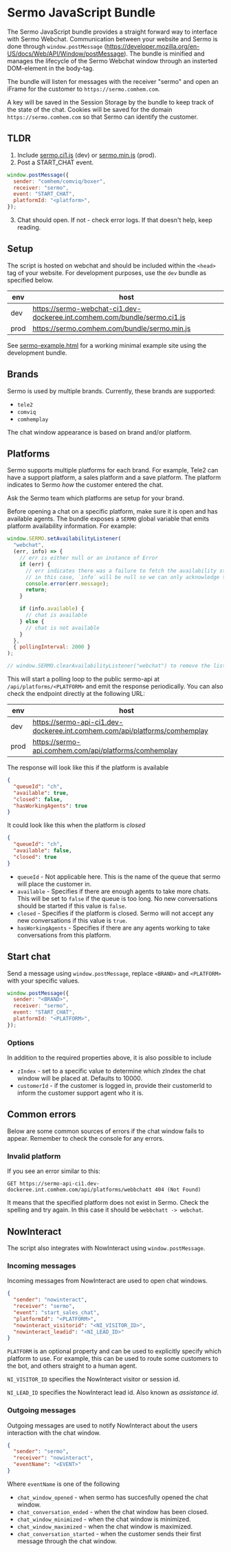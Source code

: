 # Sermo JavaScript Bundle

The Sermo JavaScript bundle provides a straight forward way to interface with Sermo Webchat. Communication between your website and Sermo is done through `window.postMessage` (https://developer.mozilla.org/en-US/docs/Web/API/Window/postMessage). The bundle is minified and manages the lifecycle of the Sermo Webchat window through an insterted DOM-element in the body-tag.

The bundle will listen for messages with the receiver "sermo" and open an iFrame for the customer to `https://sermo.comhem.com`.

A key will be saved in the Session Storage by the bundle to keep track of the state of the chat.
Cookies will be saved for the domain `https://sermo.comhem.com` so that Sermo can identify the customer.

## TLDR

1. Include [sermo.ci1.js](https://sermo-webchat-ci1.dev-dockeree.int.comhem.com/bundle/sermo.ci1.js) (dev) or [sermo.min.js](https://sermo.comhem.com/bundle/sermo.min.js) (prod).
1. Post a START_CHAT event.

```js
window.postMessage({
  sender: "comhem/comviq/boxer",
  receiver: "sermo",
  event: "START_CHAT",
  platformId: "<platform>",
});
```

3. Chat should open. If not - check error logs. If that doesn't help, keep reading.

## Setup

The script is hosted on webchat and should be included within the `<head>` tag of your website. For development purposes, use the `dev` bundle as specified below.

| env  | host                                                                      |
| ---- | ------------------------------------------------------------------------- |
| dev  | https://sermo-webchat-ci1.dev-dockeree.int.comhem.com/bundle/sermo.ci1.js |
| prod | https://sermo.comhem.com/bundle/sermo.min.js                              |

See [sermo-example.html](./sermo-example.html) for a working minimal example site using the development bundle.

## Brands

Sermo is used by multiple brands. Currently, these brands are supported:

- `tele2`
- `comviq`
- `comhemplay`

The chat window appearance is based on brand and/or platform.

## Platforms

Sermo supports multiple platforms for each brand. For example, Tele2 can have a support platform, a sales platform and a save platform. The platform indicates to Sermo _how_ the customer entered the chat.

Ask the Sermo team which platforms are setup for your brand.

Before opening a chat on a specific platform, make sure it is open and has available agents. The bundle exposes a `SERMO` global variable that emits platform availability information. For example:

```js
window.SERMO.setAvailabilityListener(
  "webchat",
  (err, info) => {
    // err is either null or an instance of Error
    if (err) {
      // err indicates there was a failure to fetch the availability status
      // in this case, `info` will be null so we can only acknowledge the error and return
      console.error(err.message);
      return;
    }

    if (info.available) {
      // chat is available
    } else {
      // chat is not available
    }
  },
  { pollingInterval: 2000 }
);

// window.SERMO.clearAvailabilityListener("webchat") to remove the listener
```

This will start a polling loop to the public sermo-api at `/api/platforms/<PLATFORM>` and emit the response periodically. You can also check the endpoint directly at the following URL:

| env  | host                                                                       |
| ---- | -------------------------------------------------------------------------- |
| dev  | https://sermo-api-ci1.dev-dockeree.int.comhem.com/api/platforms/comhemplay |
| prod | https://sermo-api.comhem.com/api/platforms/comhemplay                      |

The response will look like this if the platform is available

```json
{
  "queueId": "ch",
  "available": true,
  "closed": false,
  "hasWorkingAgents": true
}
```

It could look like this when the platform is _closed_

```json
{
  "queueId": "ch",
  "available": false,
  "closed": true
}
```

- `queueId` - Not applicable here. This is the name of the queue that sermo will place the customer in.
- `available` - Specifies if there are enough agents to take more chats. This will be set to `false` if the queue is too long. No new conversations should be started if this value is `false`.
- `closed` - Specifies if the platform is closed. Sermo will not accept any new conversations if this value is `true`.
- `hasWorkingAgents` - Specifies if there are any agents working to take conversations from this platform.

## Start chat

Send a message using `window.postMessage`, replace `<BRAND>` and `<PLATFORM>` with your specific values.

```js
window.postMessage({
  sender: "<BRAND>",
  receiver: "sermo",
  event: "START_CHAT",
  platformId: "<PLATFORM>",
});
```

### Options

In addition to the required properties above, it is also possible to include

- `zIndex` - set to a specific value to determine which zIndex the chat window will be placed at. Defaults to 10000.
- `customerId` - if the customer is logged in, provide their customerId to inform the customer support agent who it is.

## Common errors

Below are some common sources of errors if the chat window fails to appear. Remember to check the console for any errors.

### Invalid platform

If you see an error similar to this:

```
GET https://sermo-api-ci1.dev-dockeree.int.comhem.com/api/platforms/webbchatt 404 (Not Found)
```

It means that the specified platform does not exist in Sermo. Check the spelling and try again. In this case it should be `webbchatt -> webchat`.

## NowInteract

The script also integrates with NowInteract using `window.postMessage`.

### Incoming messages

Incoming messages from NowInteract are used to open chat windows.

```json
{
  "sender": "nowinteract",
  "receiver": "sermo",
  "event": "start_sales_chat",
  "platformId": "<PLATFORM>",
  "nowinteract_visitorid": "<NI_VISITOR_ID>",
  "nowinteract_leadid": "<NI_LEAD_ID>"
}
```

`PLATFORM` is an optional property and can be used to explicitly specify which platform to use. For example, this can be used to route some customers to the bot, and others straight to a human agent.

`NI_VISITOR_ID` specifies the NowInteract visitor or session id.

`NI_LEAD_ID` specifies the NowInteract lead id. Also known as _assistance id_.

### Outgoing messages

Outgoing messages are used to notify NowInteract about the users interaction with the chat window.

```json
{
  "sender": "sermo",
  "receiver": "nowinteract",
  "eventName": "<EVENT>"
}
```

Where `eventName` is one of the following

- `chat_window_opened` - when sermo has succesfully opened the chat window.
- `chat_conversation_ended` - when the chat window has been closed.
- `chat_window_minimized` - when the chat window is minimized.
- `chat_window_maximized` - when the chat window is maximized.
- `chat_conversation_started` - when the customer sends their first message through the chat window.
